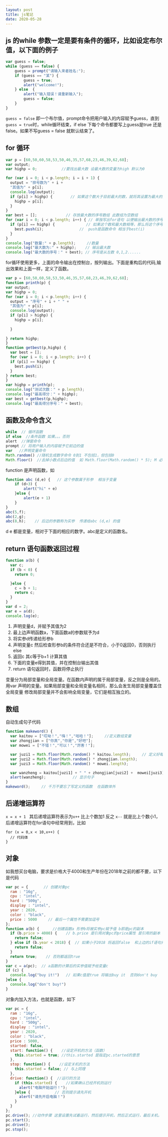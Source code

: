 ```yaml
---
layout: post
title: js笔记
date: 2020-05-28 
---
```


## js 的while 参数一定是要有条件的循环，比如设定布尔值，以下面的例子
```js
var guess = false;
while (guess == false) {
	guess = prompt("请输入来者姓名:");
	if (guess == "某") {
        guess = true;
		alert("welcome!");
    } else  {
        alert("输入错误！请重新输入");
        guess = false;
    }   
} 
```
`guess = false` 即一个布尔值，prompt命令把用户输入的内容赋予guess，直到`guess = true`时，while循环结束，if else 下每个命令都要写上guess是true 还是false。如果不写guess = false 就默认结束了。

## for 循环
```js
var p = [60,50,60,58,53,50,46,35,57,68,23,46,39,62,68];
var output;
var highp = 0;           //要找出最大数 设最大数的变量为high 默认为0

for (var i = 0; i < p.length; i = i + 1) {
  output = "排号数为" + i + 
  "其值为" + p[i];
  console.log(output);
  if (p[i] > highp) {        // 如果这个数大于目前最大的数，就将其设置为最大的数
    highp = p[i];
  }
}
var best = [];             // 存放最大数的序号数组 此数组为空数组
for (var i = 0; i < p.length; i++) { // 单独写出for语句 以便输出最大数的序号
  if (p[i] == highp) {              // 如果这个数和最大数相等，那么将这个序号推送到最大序号数组，也就是上边创建的空数组
    best.push(i);                //  push是函数命令 相当于best(i) 
  }
}
console.log("数量:" + p.length);     //数量
console.log("最大数为:" + highp);    // 输出最大数
console.log("最大数的序号：" + best); // 序号是从左数 0,1,2......
```
for循环使用更多，上面的命令输出在控制台，按列输出。下面是重构后的代码,输出效果和上面一样，定义了函数。
```js
var p = [60,50,60,58,53,50,46,35,57,68,23,46,39,62,68];
function printh(p) {
var output;
var highp = 0;
for (var i = 0; i < p.length; i++) {
  output = "序号" + i + " " + 
  "其值为" + p[i];
  console.log(output);
  if (p[i] > highp) {
    highp = p[i];
    
  }
  
} return highp;
}
function getbest(p,highp) {
  var best = [];
  for (var i = 0; i < p.length; i++) {
  if (p[i] == highp) {
    best.push(i);
  } 
} return best;
} 
var highp = printh(p);
console.log("测试次数：" + p.length);
console.log("最高得分：" + highp);
var best = getbest(p,highp);
console.log("最高得分序号：" + best);
```
## 函数及命令含义
```js
while  // 循环函数
if else  //条件函数 如果。。。否则
alert  //弹窗命令
prompt // 将用户输入的内容赋予它前边的值
var   //声明变量命令
Math.random() //随机生成数字命令 0到1 不包括1，但包括0
Math.floor()  //去掉小数点后边的值  如 Math.floor(Math.random() * 5); M 必须大写
```
function 是声明函数，如
```js
function abc (d,e) {   // 这个参数属于形参  相当于变量
    if (d>3) {    
        alert("hi" + e)
    }else {
        alert(e + 1)
    }
}
abc(5,f);
abc(2,g);
abc(8,h);    // 后边的参数称为实参  传递给abc (d,e) 的值  
```
d e 都是变量，相对于下面的相应的数字。abc是定义的函数名。

## return 语句函数返回过程
```js
function a(b) {
  var c;
  if (b < 0) {
    return 0;

  }else {
    c = b + 1;
    return c;
  }
}
var d = 2;
var e = a(d);
console.log(e);
```
1. 声明变量d，并赋予其值为2
2. 最上边声明函数a，下面函数a的参数赋予为d
3. 将实参d传递给形参b
4. 声明变量c 然后检查形参b的条件符合还是不符合，小于0返回0，否则执行else
5. 返回c 其c等于b+1 计算其值
6. 下面的变量e得到其值，并在控制台输出其值
7. return 语句返回时，函数将停止执行  

变量分为局部变量和全局变量。在函数内声明的属于局部变量，反之则是全局的。用var 声明的变量。如果局部变量和全局变量名相同，那么会发生局部变量覆盖住全局变量 修改局部变量并不会影响全局变量，它们是相互独立的。

## 数组
自动生成句子代码
```js
function makeword() {
  var kaitou = ["哎呦！","嗨！","哈哈！"];     //定义数组变量
  var zhongjian = ["你真","你是","好吧"];
  var mowei = ["不错！","可以！","厉害！"];

  var juzi1 = Math.floor(Math.random() * kaitou.length);     // 定义好每个部分的随机数  kaitou.length为数组的属性 即数量
  var juzi2 = Math.floor(Math.random() * zhongjian.length);
  var juzi3 = Math.floor(Math.random() * mowei.length);

  var wanzheng = kaitou[juzi1] + " " + zhongjian[juzi2] +  mowei[juzi3]  // 完整句子的连接  每个数组的索引相加
  alert(wanzheng);            // 显示句子
}
makeword();     // 千万不要忘了写定义的函数  在函数体外
```
## 后递增运算符
`x = x + 1 ` 其后递增运算符表示为`x++` 比上个数加1  反之 `x--` 就是比上个数小1，后递增运算符在for语句中经常用到，比如
```JS
for (x = 0,x < 10,x++) {
  // 代码体
}
```
## 对象
如我想买台电脑，要求是价格大于4000和生产年份在2018年之前的都不要，以下是代码
```js
var pc = {       // 创建对象pc 
  ram : "16g",
  cpu : "intel",
  hard : "500g",
  display : "intel",
  year : 2020,
  color : "black",
  price : 5000     // 最后一个属性不需要加逗号
};
function a(b) {      //创建函数a 形参b将被实参pc赋予值 b即是pc的副本
  if (b.price > 4000) {    // b.price 是引用对象pc的price属性 是引用的副本  如果大于4000 将返回false
    return false;
  } else if (b.year < 2018) {  // 如果小于2018 将返回false  和上边的if语句并行的，条件符合将返回false
    return false;
  }
  return true;    // 否则都返回true 
}
var c = a(pc);  // a函数的计算后的实参值赋予给变量c
if (c) {
  console.log("buy it!")   // 如果c值是true 将输出buy it  否则don't buy
}else {
  console.log("don't buy!")
}
```
对象内加入方法，也就是函数，如下
```js
var pc = {
  ram : "16g",
  cpu : "intel",
  hard : "500g",
  display : "intel",
  year : 2020,
  color : "black",
  price : 5000,
  started: false,
  start: function() {    //设定开机的方法（函数）
    this.started = true; //this.started 是指定pc.started的意思
  },
  stop: function() {    //设定关机的方法
    this.started = false; // 与上同理
  },
  drive: function() {  //运行的方法
    if (this.started) {    //如果确认已经开机则运行
      alert("电脑开始运行！");
    }else {           // 否则提示请先开机
      alert("请先开启电脑！")
    }
  }
};
pc.drive(); //动作步骤 这里设置先试着运行，然后提示开机，然后正式运行，最后关机。
pc.start();
pc.drive();
pc.stop();
```
